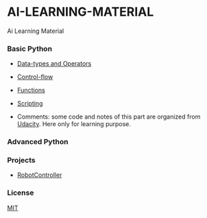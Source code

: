 # AI-LEARNING-MATERIAL
Ai Learning Material

### Basic Python

- [Data-types and Operators](https://github.com/AI-System/AI-LEARNING-MATERIAL/blob/master/Basic-Python/1.data-types%26operators.md)

- [Control-flow](https://github.com/AI-System/AI-LEARNING-MATERIAL/blob/master/Basic-Python/2.control-flow.md)

- [Functions](https://github.com/AI-System/AI-LEARNING-MATERIAL/blob/master/Basic-Python/3.functions.md)

- [Scripting](https://github.com/AI-System/AI-LEARNING-MATERIAL/blob/master/Basic-Python/4.scripting.md)

- Comments: some code and notes of this part are organized from [Udacity](https://cn.udacity.com/courses/all). Here only for learning purpose.


### Advanced Python

### Projects

- [RobotController](https://github.com/AI-System/AI-LEARNING-MATERIAL/tree/master/Projects/RobotController/README.md)

### License

[MIT](https://github.com/AI-System/AI-LEARNING-MATERIAL/blob/master/LICENSE)
